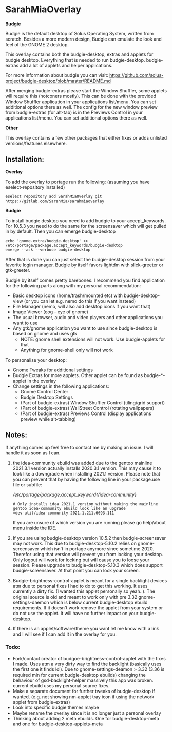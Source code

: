 # SarahMiaOverlay

**Budgie**

Budgie is the default desktop of Solus Operating System, written from scratch. Besides a more modern design, Budgie can emulate the look and feel of the GNOME 2 desktop.

This overlay contains both the budgie-desktop, extras and applets for budgie desktop. Everything that is needed to run budgie-desktop.
budgie-extras add a lot of applets and helper applications.

For more information about budgie you can visit: https://github.com/solus-project/budgie-desktop/blob/master/README.md

After merging budgie-extras please start the Window Shuffler, some applets will require this (hotconers mostly). This can be done with the provided Window Shuffler application in your applications list/menu. You can set additional options there as well.
The config for the new window preview from budgie-extras (for alt-tab) is in the Previews Control in your applications list/menu. You can set additional options there as well.

**Other**

This overlay contains a few other packages that either fixes or adds unlisted versions/features elsewhere.

## Installation:

**Overlay**

To add the overlay to portage run the following: (assuming you have eselect-repository installed)

	eselect repository add SarahMiaOverlay git https://gitlab.com/SarahMia/sarahmiaoverlay

**Budgie**

To install budgie desktop you need to add budgie to your accept_keywords. For 10.5.3 you need to do the same for the screensaver which will get pulled in by default. Then you can emerge budgie-desktop

	
	echo 'gnome-extra/budgie-desktop' >> /etc/portage/package.accept_keywords/budgie-desktop
	emerge --ask --verbose budgie-desktop
	

After that is done you can just select the budgie-desktop session from your favorite login manager. Budgie by itself favors lightdm with slick-greeter or gtk-greeter.

Budgie by itself comes pretty barebones. I recommend you find application for the following parts along with my personal recommendation:

- Basic desktop icons (home/trash/mounted etc) with budgie-desktop-view (or you can let e.g. nemo do this if you want instead)
- File Manager (nemo, will also add desktop icons if you want that)
- Image Viewer (eog - eye of gnome)
- The usual browser, audio and video players and other applications you want to use
- Any gtk/gnome application you want to use since budgie-desktop is based on gnome and uses gtk
	- NOTE: gnome shell extensions will not work. Use budgie-applets for that
	- Anything for gnome-shell only will not work

To personalise your desktop:

- Gnome Tweaks for additional settings
- Budgie Extras for more applets. Other applet can be found as budgie-\*-applet in the overlay
- Change settings in the following applications:
	- Gnome Control Center
	- Budgie Desktop Settings
	- (Part of budgie-extras) Window Shuffler Control (tiling/grid support)
	- (Part of budgie-extras) WallStreet Control (rotating wallpapers)
	- (Part of budgie-extras) Previews Control (display applications preview while alt-tabbing)

## Notes:

If anything comes up feel free to contact me by making an issue. I will handle it as soon as I can.

1) the idea-community ebuild was added due to the gentoo mainline 2021.3.1 version actually installs 2020.3.1 version. This may cause it to look like a downgrade when installing 2021.1 version. Please note that you can prevent that by having the following line in your package.use file or subfile:

    */etc/portage/package.accept_keyword{/idea-community}*

    ```
	# Only installs idea 2021.1 version without making the mainline gentoo idea-community ebuild look like an upgrade
	=dev-util/idea-community-2021.1.211.6693.111
	```

	If you are unsure of which version you are running please go help/about menu inside the IDE.

2) If you are using budgie-desktop version 10.5.2 then budgie-screensaver may not work. This due to budgie-desktop-5.10.2 relies on gnome-screensaver which isn't in portage anymore since sometime 2020. Therefor using that version will prevent you from locking your desktop. Only logout will work for locking but will cause you to loose your session. Please upgrade to budgie-desktop-5.10.3 which does support budgie-screensaver. At that point you can lock your screen.

3) Budgie-brightness-control-applet is meant for a single backlight devices atm due to personal fixes I had to do to get this working. It uses currently a dirty fix. (I wanted this applet personally so yeah..). The original source is old and meant to work only with pre 3.32 gnome-settings-daemon which is below current budgie-desktop ebuild requirements. If it doesn't work remove the applet from your system or do not use the applet. It will have no further impact on your budgie-desktop.

4) If there is an applet/software/theme you want let me know with a link and I will see if I can add it in the overlay for you.

### Todo:

- Fork/contact creator of budgoe-brightness-control-applet with the fixes I made. Uses atm a very dirty way to find the backlight (basically uses the first one it finds lol). Due to gnome-settings-deamon > 3.32 (3.36 is required min for current budgie-desktop ebuilds) changing the behaviour of gsd-backlight-helper massively this app was broken. current ebuild uses my personal source fixes.
- Make a separate document for further tweaks of budgie-desktop if wanted. (e.g. not showing nm-applet tray icon if using the network applet from budgie-extras)
- Look into specific budgie themes maybe
- Maybe rename the overlay since it is no longer just a personal overlay
- Thinking about adding 2 meta ebuilds. One for budgie-desktop-meta and one for budgie-desktop-applets-meta
